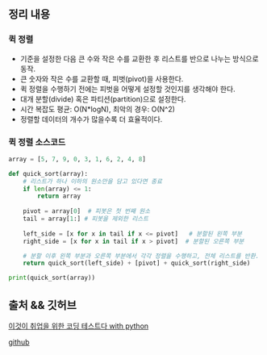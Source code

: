 ## 정리 내용
### 퀵 정렬
- 기준을 설정한 다음 큰 수와 작은 수를 교환한 후 리스트를 반으로 나누는 방식으로 동작.
- 큰 숫자와 작은 수를 교환할 때, 피벗(pivot)을 사용한다.
- 퀵 정렬을 수행하기 전에는 피벗을 어떻게 설정할 것인지를 생각해야 한다.
- 대개 분할(divide) 혹은 파티션(partition)으로 설정한다.
- 시간 복잡도 평균: O(N*logN), 최악의 경우: O(N^2)
- 정렬할 데이터의 개수가 많을수록 더 효율적이다.

### 퀵 정렬 소스코드
```python
array = [5, 7, 9, 0, 3, 1, 6, 2, 4, 8]

def quick_sort(array):
    # 리스트가 하나 이하의 원소만을 담고 있다면 종료
    if len(array) <= 1:
        return array
    
    pivot = array[0]  # 피봇은 첫 번째 원소
    tail = array[1:] # 피봇을 제외한 리스트
    
    left_side = [x for x in tail if x <= pivot]   # 분할된 왼쪽 부분
    right_side = [x for x in tail if x > pivot]  # 분할된 오른쪽 부분

    # 분할 이후 왼쪽 부분과 오른쪽 부분에서 각각 정렬을 수행하고, 전체 리스트를 반환.    
    return quick_sort(left_side) + [pivot] + quick_sort(right_side)

print(quick_sort(array))
```

## 출처 && 깃허브
[이것이 취업을 위한 코딩 테스트다 with python](http://www.yes24.com/Product/Goods/91433923)

[github](https://github.com/KYUSEONGHAN/python-for-coding-test)